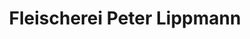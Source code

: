 ---
title: "Fleischerei Peter Lippmann"
url: /dresden/fleischerei-peter-lippmann/
shop: Metzgerei
---
